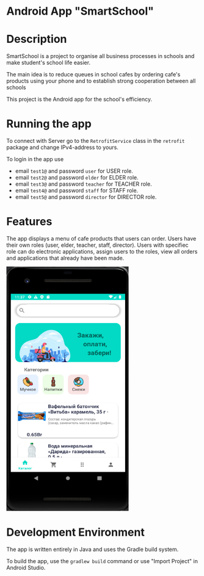 Android App "SmartSchool"
======================

# Description
SmartSchool is a project to organise all business processes in schools
and make student's school life easier.

The main idea is to reduce queues in school cafes
by ordering cafe's products using your phone
and to establish strong cooperation between all schools

This project is the Android app for the school's efficiency.

# Running the app
To connect with Server go to the `RetrofitService` class in the `retrofit` package and change IPv4-address to yours.

To login in the app use 
- email `test1@` and password `user` for USER role.
- email `test2@` and password `elder` for ELDER role.
- email `test3@` and password `teacher` for TEACHER role.
- email `test4@` and password `staff` for STAFF role.
- email `test5@` and password `director` for DIRECTOR role.

# Features
The app displays a menu of cafe products that users can order. Users have their own roles (user, elder, teacher, staff, director). 
Users with specifiec role can do electronic applications, assign users to the roles, view all orders and applications that already have been made.
<div>
  <img align="center" src="menu.jpg" alt="Menu screenshot" height="640" width="320">
</div>

# Development Environment
The app is written entirely in Java and uses the Gradle build system.

To build the app, use the `gradlew build` command or use "Import Project" in
Android Studio.

